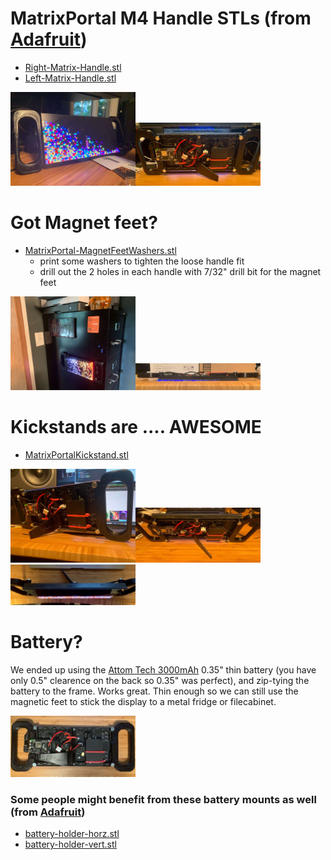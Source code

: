
# MatrixPortal M4 Handle STLs (from [Adafruit](https://learn.adafruit.com/matrix-portal-sand/assembly))
- [Right-Matrix-Handle.stl](Right-Matrix-Handle.stl)
- [Left-Matrix-Handle.stl](Left-Matrix-Handle.stl)

<img src="../screenshots/IMG_8939.jpeg" alt="Front" width="200"/><img src="../screenshots/IMG_8930.jpeg" alt="Back" width="200"/>

# Got Magnet feet?
- [MatrixPortal-MagnetFeetWashers.stl](MatrixPortal-MagnetFeetWashers.stl)
  - print some washers to tighten the loose handle fit
  - drill out the 2 holes in each handle with 7/32" drill bit for the magnet feet

<img src="../screenshots/IMG_8926.jpeg" alt="Magnets" width="200"/><img src="../screenshots/IMG_8937.jpeg" alt="Flat" width="200"/>

# Kickstands are .... AWESOME
- [MatrixPortalKickstand.stl](MatrixPortalKickstand.stl)

<img src="../screenshots/IMG_8928.jpeg" alt="Kickstand" width="200"/><img src="../screenshots/IMG_8931.jpeg" alt="Kickstand!" width="200"/><img src="../screenshots/IMG_8929.jpeg" alt="Kickstand!" width="200"/>

# Battery?
We ended up using the [Attom Tech 3000mAh](https://www.amazon.com/gp/product/B07JZCZSH9/ref=ppx_yo_dt_b_asin_title_o02_s00?ie=UTF8&psc=1) 0.35" thin battery (you have only 0.5" clearence on the back so 0.35" was perfect), and zip-tying the battery to the frame.  Works great.  Thin enough so we can still use the magnetic feet to stick the display to a metal fridge or filecabinet.

<img src="../screenshots/IMG_8932.jpeg" alt="Back" width="200"/>

### Some people might benefit from these battery mounts as well (from [Adafruit](https://learn.adafruit.com/matrix-portal-sand/assembly))
- [battery-holder-horz.stl](battery-holder-horz.stl)
- [battery-holder-vert.stl](battery-holder-vert.stl)



